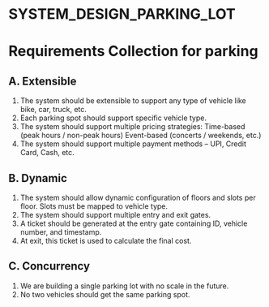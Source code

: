 # SYSTEM_DESIGN_PARKING_LOT

# Requirements Collection for parking
## A. Extensible
 1. The system should be extensible to support any type of vehicle like bike, car, truck, etc.
 2. Each parking spot should support specific vehicle type.
 3. The system should support multiple pricing strategies:
     Time-based (peak hours / non-peak hours)
     Event-based (concerts / weekends, etc.)
 4. The system should support multiple payment methods – UPI, Credit Card, Cash, etc.

## B. Dynamic
1. The system should allow dynamic configuration of floors and slots per floor. Slots must be mapped to vehicle type.
2. The system should support multiple entry and exit gates.
3. A ticket should be generated at the entry gate containing ID, vehicle number, and timestamp.
4. At exit, this ticket is used to calculate the final cost.

## C. Concurrency
1. We are building a single parking lot with no scale in the future.
2. No two vehicles should get the same parking spot.
